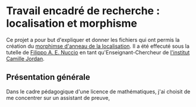 # Travail encadré de recherche : localisation et morphisme

Ce projet a pour but d'expliquer et donner les fichiers qui ont permis la création du [morphimse d'anneau de la localisation](https://github.com/FRANCHI-Charles/TER/blob/main/src/Exercices/localisation.lean).
Il a été effecuté sous la tutelle de [Filippo A. E. Nuccio](https://github.com/faenuccio) en tant qu'Enseignant-Chercheur de [l'institut Camille Jordan](http://math.univ-lyon1.fr/).


## Présentation générale

Dans le cadre pédagogique d'une licence de mathématiques, j'ai choisit de me concentrer sur un assistant de preuve,
